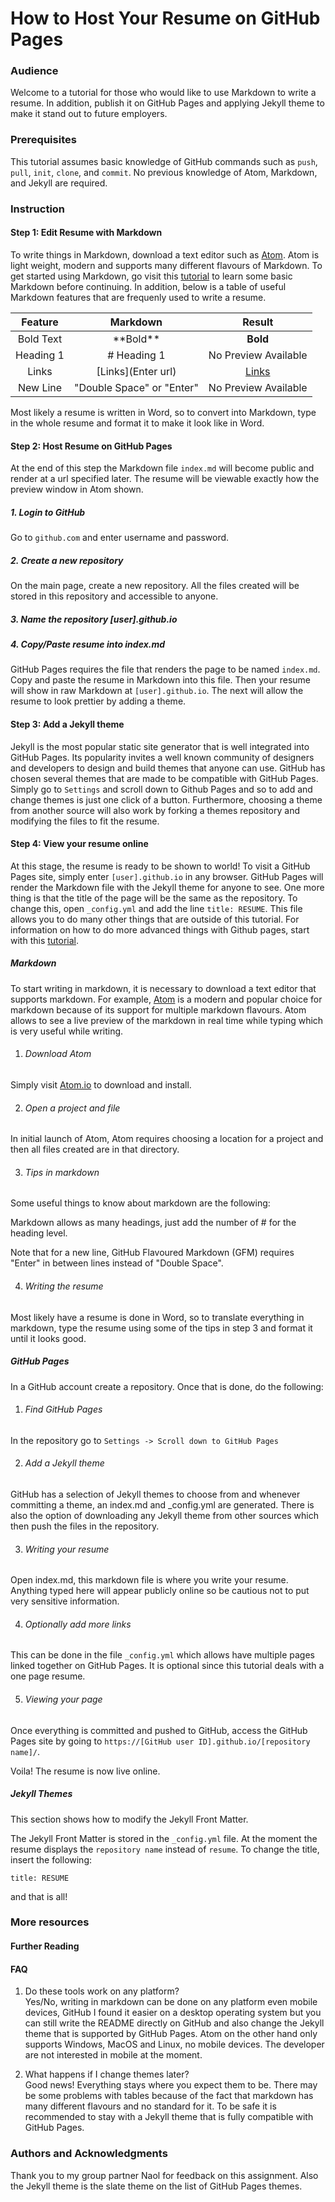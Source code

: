 # How to Host Your Resume on GitHub Pages

### Audience
Welcome to a tutorial for those who would like to use Markdown to write a resume. In addition, publish it on GitHub Pages and applying Jekyll theme to make it stand out to future employers. 

### Prerequisites
This tutorial assumes basic knowledge of GitHub commands such as ```push```, ```pull```, ```init```, ```clone```, and ```commit```. No previous knowledge of Atom, Markdown, and Jekyll are required.

### Instruction

#### Step 1: Edit Resume with Markdown
To write things in Markdown, download a text editor such as [Atom](Atom.io). Atom is light weight, modern and supports many different flavours of Markdown. To get started using Markdown, go visit this [tutorial]() to learn some basic Markdown before continuing. In addition, below is a table of useful Markdown features that are frequenly used to write a resume.

| Feature      | Markdown     | Result   |
|:-------------:|:-------------:|:---------:|
| Bold Text     | \*\*Bold\*\* | **Bold** |
| Heading 1      | \# Heading 1      | No Preview Available |
| Links | \[Links](Enter url)     | [Links](#)
| New Line | "Double Space" or "Enter" | No Preview Available |

Most likely a resume is written in Word, so to convert into Markdown, type in the whole resume and format it to make it look like in Word.

#### Step 2: Host Resume on GitHub Pages
At the end of this step the Markdown file ```index.md``` will become public and render at a url specified later. The resume will be viewable exactly how the preview window in Atom shown.

##### 1. Login to GitHub
Go to ```github.com``` and enter username and password.

##### 2. Create a new repository
On the main page, create a new repository. All the files created will be stored in this repository and accessible to anyone.

##### 3. Name the repository [user].github.io


##### 4. Copy/Paste resume into index.md
GitHub Pages requires the file that renders the page to be named ```index.md```. Copy and paste the resume in Markdown into this file. Then your resume will show in raw Markdown at ```[user].github.io```. The next will allow the resume to look prettier by adding a theme.

#### Step 3: Add a Jekyll theme
Jekyll is the most popular static site generator that is well integrated into GitHub Pages. Its popularity invites a well known community of designers and developers to design and build themes that anyone can use. GitHub has chosen several themes that are made to be compatible with GitHub Pages. Simply go to ```Settings``` and scroll down to Github Pages and so to add and change themes is just one click of a button. Furthermore, choosing a theme from another source will also work by forking a themes repository and modifying the files to fit the resume.

#### Step 4: View your resume online
At this stage, the resume is ready to be shown to world! To visit a GitHub Pages site, simply enter ```[user].github.io``` in any browser. GitHub Pages will render the Markdown file with the Jekyll theme for anyone to see. One more thing is that the title of the page will be the same as the repository. To change this, open ```_config.yml``` and add the line ```title: RESUME```. This file allows you to do many other things that are outside of this tutorial. For information on how to do more advanced things with Github pages, start with this [tutorial](). 

##### Markdown
To start writing in markdown, it is necessary to download a text editor that supports markdown. For example, [Atom](Atom.io) is a modern and popular choice for markdown because of its support for multiple markdown flavours. Atom allows to see a live preview of the markdown in real time while typing which is very useful while writing.

1. ###### Download Atom
Simply visit [Atom.io](Atom.io) to download and install.

2. ###### Open a project and file
In initial launch of Atom, Atom requires choosing a location for a project and then all files created are in that directory.

3. ###### Tips in markdown
Some useful things to know about markdown are the following:

Markdown allows as many headings, just add the number of \# for the heading level.

Note that for a new line, GitHub Flavoured Markdown (GFM) requires "Enter" in between lines instead of "Double Space".

4. ###### Writing the resume
Most likely have a resume is done in Word, so to translate everything in markdown, type the resume using some of the tips in step 3 and format it until it looks good.

##### GitHub Pages
In a GitHub account create a repository. Once that is done, do the following:

1. ###### Find GitHub Pages
In the repository go to ```Settings -> Scroll down to GitHub Pages``` 

2. ###### Add a Jekyll theme
GitHub has a selection of Jekyll themes to choose from and whenever committing a theme, an index.md and \_config.yml are generated. There is also the option of downloading any Jekyll theme from other sources which then push the files in the repository. 

3. ###### Writing your resume
Open index.md, this markdown file is where you write your resume. Anything typed here will appear publicly online so be cautious not to put very sensitive information.

4. ###### Optionally add more links
This can be done in the file ```_config.yml``` which allows have multiple pages linked together on GitHub Pages. It is optional since this tutorial deals with a one page resume.  

5. ###### Viewing your page
Once everything is committed and pushed to GitHub, access the GitHub Pages site by going to ```https://[GitHub user ID].github.io/[repository name]/```.

Voila! The resume is now live online.


##### Jekyll Themes
This section shows how to modify the Jekyll Front Matter.

The Jekyll Front Matter is stored in the ```_config.yml``` file. At the moment the resume displays the ```repository name``` instead of ```resume```. To change the title, insert the following:

```title: RESUME```

and that is all!

### More resources

#### Further Reading

#### FAQ
1. Do these tools work on any platform?  
Yes/No, writing in markdown can be done on any platform even mobile devices, GitHub I found it easier on a desktop operating system but you can still write the README directly on GitHub and also change the Jekyll theme that is supported by GitHub Pages. Atom on the other hand only supports Windows, MacOS and Linux, no mobile devices. The developer are not interested in mobile at the moment.

2. What happens if I change themes later?  
Good news! Everything stays where you expect them to be. There may be some problems with tables because of the fact that markdown has many different flavours and no standard for it. To be safe it is recommended to stay with a Jekyll theme that is fully compatible with GitHub Pages.

### Authors and Acknowledgments
Thank you to my group partner Naol for feedback on this assignment.
Also the Jekyll theme is the slate theme on the list of GitHub Pages themes.
